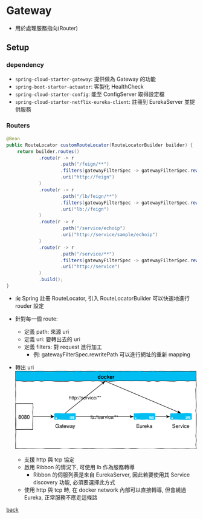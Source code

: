 # Gateway
- 用於處理服務指向(Router)

## Setup
### dependency
- `spring-cloud-starter-gateway`: 提供做為 Gateway 的功能
- `spring-boot-starter-actuator`: 客製化 HealthCheck
- `spring-cloud-starter-config`: 能至 ConfigServer 取得設定檔
- `spring-cloud-starter-netflix-eureka-client`: 註冊到 EurekaServer 並提供服務

### Routers
```java
@Bean
public RouteLocator customRouteLocator(RouteLocatorBuilder builder) {
    return builder.routes()
            .route(r -> r
                    .path("/feign/**")
                    .filters(gatewayFilterSpec -> gatewayFilterSpec.rewritePath("/feign/(?<segment>.*)", "/${segment}"))
                    .uri("http://feign")
            )
            .route(r -> r
                    .path("/lb/feign/**")
                    .filters(gatewayFilterSpec -> gatewayFilterSpec.rewritePath("/lb/feign/(?<segment>.*)", "/${segment}"))
                    .uri("lb://feign")
            )
            .route(r -> r
                    .path("/service/echoip")
                    .uri("http://service/sample/echoip")
            )
            .route(r -> r
                    .path("/service/**")
                    .filters(gatewayFilterSpec -> gatewayFilterSpec.rewritePath("/service/(?<segment>.*)", "/${segment}"))
                    .uri("http://service")
            )
            .build();
}
```
- 向 Spring 註冊 RouteLocator, 引入 RouteLocatorBuilder 可以快速地進行 rouder 設定
- 針對每一個 route:
    - 定義 path: 來源 uri
    - 定義 uri: 要轉出去的 uri
    - 定義 filters: 對 request 進行加工
        - 例: gatewayFilterSpec.rewritePath 可以進行網址的重新 mapping
- 轉出 uri
    <img src="../docs/http_vs_lb.svg" width="800">

    - 支援 http 與 tcp 協定
    - 啟用 Ribbon 的情況下, 可使用 lb 作為服務轉導
        - Ribbon 的伺服列表是來自 EurekaServer, 因此若要使用其 Service discovery 功能, 必須要選擇此方式
    - 使用 http 與 tcp 時, 在 docker network 內部可以直接轉導, 但會繞過 Eureka, 正常服務不應走這條路

[back](../README.md#detail)
